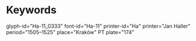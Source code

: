 # Keywords
glyph-id="Ha-11_0333"
font-id="Ha-11"
printer-id="Ha"
printer="Jan Haller"
period="1505–1525"
place="Kraków"
PT plate="174"
